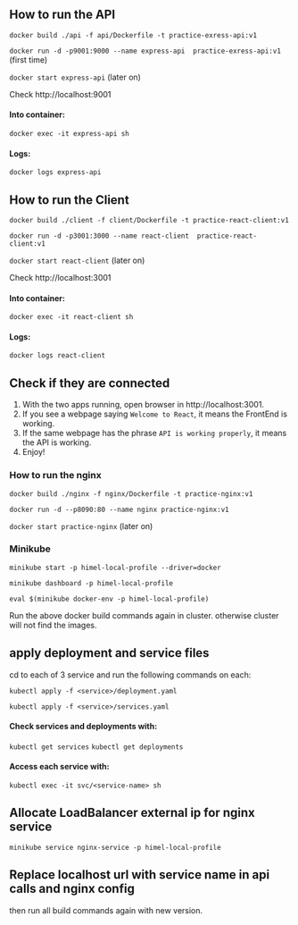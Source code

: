 
## How to run the API
`docker build ./api -f api/Dockerfile -t practice-exress-api:v1`

`docker run -d -p9001:9000 --name express-api  practice-exress-api:v1` (first time)

`docker start express-api` (later on)

Check http://localhost:9001

#### Into container:
`docker exec -it express-api sh`

#### Logs:
`docker logs express-api`

## How to run the Client
`docker build ./client -f client/Dockerfile -t practice-react-client:v1`

`docker run -d -p3001:3000 --name react-client  practice-react-client:v1`

`docker start react-client` (later on)

Check http://localhost:3001

#### Into container:
`docker exec -it react-client sh`

#### Logs:
`docker logs react-client`

## Check if they are connected
1. With the two apps running, open browser in http://localhost:3001.
2. If you see a webpage saying `Welcome to React`, it means the FrontEnd is working.
3. If the same webpage has the phrase `API is working properly`, it means the API is working.
4. Enjoy!


### How to run the nginx
`docker build ./nginx -f nginx/Dockerfile -t practice-nginx:v1`

`docker run -d --p8090:80 --name nginx practice-nginx:v1`

`docker start practice-nginx` (later on)


### Minikube

`minikube start -p himel-local-profile --driver=docker`

`minikube dashboard -p himel-local-profile`

`eval $(minikube docker-env -p himel-local-profile)`

Run the above docker build commands again in cluster. otherwise cluster will not find the images.

## apply deployment and service files
cd to each of 3 service and run the following commands on each:

`kubectl apply -f <service>/deployment.yaml`

`kubectl apply -f <service>/services.yaml`

#### Check services and deployments with:
`kubectl get services`
`kubectl get deployments`

#### Access each service with:
`kubectl exec -it svc/<service-name> sh`

## Allocate LoadBalancer external ip for nginx service

`minikube service nginx-service -p himel-local-profile`

## Replace localhost url with service name in api calls and nginx config
then run all build commands again with new version.

